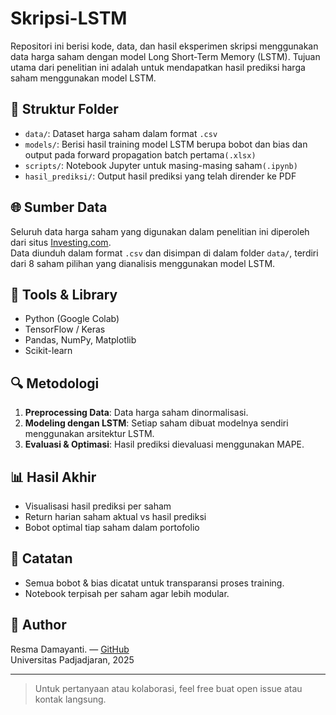 
# Skripsi-LSTM

Repositori ini berisi kode, data, dan hasil eksperimen skripsi menggunakan data harga saham dengan model Long Short-Term Memory (LSTM). Tujuan utama dari penelitian ini adalah untuk mendapatkan hasil prediksi harga saham menggunakan model LSTM.

## 📂 Struktur Folder
- `data/`: Dataset harga saham dalam format `.csv`
- `models/`: Berisi hasil training model LSTM berupa bobot dan bias dan output pada forward propagation batch pertama`(.xlsx)`
- `scripts/`: Notebook Jupyter untuk masing-masing saham`(.ipynb)`
- `hasil_prediksi/`: Output hasil prediksi yang telah dirender ke PDF

## 🌐 Sumber Data

Seluruh data harga saham yang digunakan dalam penelitian ini diperoleh dari situs [Investing.com](https://www.investing.com/).  
Data diunduh dalam format `.csv` dan disimpan di dalam folder `data/`, terdiri dari 8 saham pilihan yang dianalisis menggunakan model LSTM.

## 🔧 Tools & Library

- Python (Google Colab)
- TensorFlow / Keras
- Pandas, NumPy, Matplotlib
- Scikit-learn

## 🔍 Metodologi

1. **Preprocessing Data**: Data harga saham dinormalisasi.
2. **Modeling dengan LSTM**: Setiap saham dibuat modelnya sendiri menggunakan arsitektur LSTM.
3. **Evaluasi & Optimasi**: Hasil prediksi dievaluasi menggunakan MAPE.

## 📊 Hasil Akhir

- Visualisasi hasil prediksi per saham
- Return harian saham aktual vs hasil prediksi
- Bobot optimal tiap saham dalam portofolio

## 📌 Catatan

- Semua bobot & bias dicatat untuk transparansi proses training.
- Notebook terpisah per saham agar lebih modular.

## 👤 Author

Resma Damayanti. — [GitHub](https://github.com/resma-011)  
Universitas Padjadjaran, 2025

---

> Untuk pertanyaan atau kolaborasi, feel free buat open issue atau kontak langsung.  
